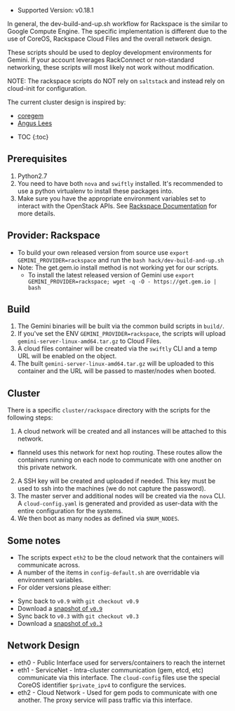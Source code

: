 ---
---

* Supported Version: v0.18.1

In general, the dev-build-and-up.sh workflow for Rackspace is the similar to Google Compute Engine. The specific implementation is different due to the use of CoreOS, Rackspace Cloud Files and the overall network design.

These scripts should be used to deploy development environments for Gemini. If your account leverages RackConnect or non-standard networking, these scripts will most likely not work without modification.

NOTE: The rackspace scripts do NOT rely on `saltstack` and instead rely on cloud-init for configuration.

The current cluster design is inspired by:

- [coregem](https://github.com/metral/coregem)
- [Angus Lees](https://github.com/anguslees/gem-openstack)

* TOC
{:toc}

## Prerequisites

1. Python2.7
2. You need to have both `nova` and `swiftly` installed. It's recommended to use a python virtualenv to install these packages into.
3. Make sure you have the appropriate environment variables set to interact with the OpenStack APIs. See [Rackspace Documentation](http://docs.rackspace.com/servers/api/v2/cs-gettingstarted/content/section_gs_install_nova.html) for more details.

## Provider: Rackspace

- To build your own released version from source use `export GEMINI_PROVIDER=rackspace` and run the `bash hack/dev-build-and-up.sh`
- Note: The get.gem.io install method is not working yet for our scripts.
  * To install the latest released version of Gemini use `export GEMINI_PROVIDER=rackspace; wget -q -O - https://get.gem.io | bash`

## Build

1. The Gemini binaries will be built via the common build scripts in `build/`.
2. If you've set the ENV `GEMINI_PROVIDER=rackspace`, the scripts will upload `gemini-server-linux-amd64.tar.gz` to Cloud Files.
2. A cloud files container will be created via the `swiftly` CLI and a temp URL will be enabled on the object.
3. The built `gemini-server-linux-amd64.tar.gz` will be uploaded to this container and the URL will be passed to master/nodes when booted.

## Cluster

There is a specific `cluster/rackspace` directory with the scripts for the following steps:

1. A cloud network will be created and all instances will be attached to this network.
  - flanneld uses this network for next hop routing. These routes allow the containers running on each node to communicate with one another on this private network.
2. A SSH key will be created and uploaded if needed. This key must be used to ssh into the machines (we do not capture the password).
3. The master server and additional nodes will be created via the `nova` CLI. A `cloud-config.yaml` is generated and provided as user-data with the entire configuration for the systems.
4. We then boot as many nodes as defined via `$NUM_NODES`.

## Some notes

- The scripts expect `eth2` to be the cloud network that the containers will communicate across.
- A number of the items in `config-default.sh` are overridable via environment variables.
- For older versions please either:
 * Sync back to `v0.9` with `git checkout v0.9`
  * Download a [snapshot of `v0.9`](https://github.com/gemini-project/gemini/archive/v0.9.tar.gz)
 * Sync back to `v0.3` with `git checkout v0.3`
  * Download a [snapshot of `v0.3`](https://github.com/gemini-project/gemini/archive/v0.3.tar.gz)

## Network Design

- eth0 - Public Interface used for servers/containers to reach the internet
- eth1 - ServiceNet - Intra-cluster communication (gem, etcd, etc) communicate via this interface. The `cloud-config` files use the special CoreOS identifier `$private_ipv4` to configure the services.
- eth2 - Cloud Network - Used for gem pods to communicate with one another. The proxy service will pass traffic via this interface.